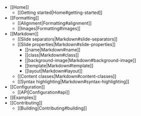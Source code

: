 * [[Home]]
  * [[Getting started|Home#getting-started]]
* [[Formatting]]
  * [[Alignment|Formatting#alignment]]
  * [[Images|Formatting#images]]
* [[Markdown]]
  * [[Slide separators|Markdown#slide-separators]]
  * [[Slide properties|Markdown#slide-properties]]
    * [[name|Markdown#name]]
    * [[class|Markdown#class]]
    * [[background-image|Markdown#background-image]]
    * [[template|Markdown#template]]
    * [[layout|Markdown#layout]]
  * [[Content classes|Markdown#content-classes]]
  * [[Syntax highlighting|Markdown#syntax-highlighting]]
* [[Configuration]]
  * [[API|Configuration#api]]
* [[Examples]]
* [[Contributing]]
  * [[Building|Contributing#building]]